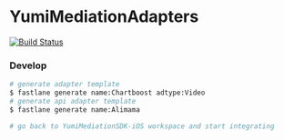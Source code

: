 # YumiMediationAdapters

[![Build Status](https://travis-ci.com/yumimobi/YumiMediationAdapters-iOS.svg?token=zqqszx67cUwq3jc4kCzH&branch=master)](https://travis-ci.com/yumimobi/YumiMediationAdapters-iOS)


### Develop

```sh
# generate adapter template
$ fastlane generate name:Chartboost adtype:Video
# generate api adapter template
$ fastlane generate name:Alimama

# go back to YumiMediationSDK-iOS workspace and start integrating
```

